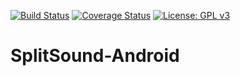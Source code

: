 [![Build Status](https://travis-ci.org/symboxtra/SplitSound-Android.svg?branch=master)](https://travis-ci.org/symboxtra/SplitSound-Android)
[![Coverage Status](https://codecov.io/gh/symboxtra/SplitSound-Android/branch/master/graph/badge.svg)](https://codecov.io/gh/symboxtra/SplitSound-Android)
[![License: GPL v3](https://img.shields.io/badge/License-GPL%20v3-blue.svg)](https://www.opensource.org/licenses/GPL-3.0)

# SplitSound-Android
